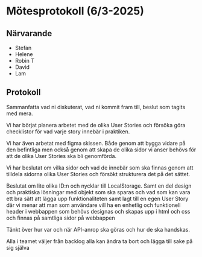 # Mötesprotokoll (6/3-2025)

## Närvarande

-   Stefan
-   Helene
-   Robin T
-   David
-   Lam

## Protokoll

Sammanfatta vad ni diskuterat, vad ni kommit fram till, beslut som tagits med mera.

Vi har börjat planera arbetet med de olika User Stories och försöka göra checklistor för vad varje story innebär i praktiken.

Vi har även arbetat med figma skissen. Både genom att bygga vidare på den befintliga men också genom att skapa de olika sidor vi anser behövs för att de olika User Stories ska bli genomförda.

Vi har beslutat om vilka sidor och vad de innebär som ska finnas genom att tilldela sidorna olika User Stories och försökt strukturera det på det sättet.

Beslutat om lite olika ID:n och nycklar till LocalStorage. Samt en del design och praktiska lösningar med objekt som ska sparas och vad som kan vara ett bra sätt att lägga upp funktionaliteten samt lagt till en egen User Story där vi menar att man som användare vill ha en enhetlig och funktionell header i webbappen som behövs designas och skapas upp i html och css och finnas på samtliga sidor på webbappen

Tänkt över hur var och när API-anrop ska göras och hur de ska handskas.

Alla i teamet väljer från backlog
alla kan ändra ta bort och lägga till sake på sig själva
